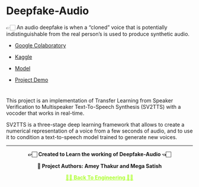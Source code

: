 # Deepfake-Audio

 👉🏻 An audio deepfake is when a “cloned” voice that is potentially indistinguishable from the real person’s is used to produce synthetic audio.

 - [Google Colaboratory](https://github.com/Amey-Thakur/DEEPFAKE-AUDIO/blob/main/DEEPFAKE_AUDIO.ipynb)
 
 - [Kaggle](https://www.kaggle.com/ameythakur20/deepfake-audio)
 
 - [Model](https://drive.google.com/uc?id=1n1sPXvT34yXFLT47QZA6FIRGrwMeSsZc)
 
 - [Project Demo](https://youtu.be/i3wnBcbHDbs)

#

This project is an implementation of Transfer Learning from Speaker Verification to Multispeaker Text-To-Speech Synthesis (SV2TTS) with a vocoder that works in real-time. 

SV2TTS is a three-stage deep learning framework that allows to create a numerical representation of a voice from a few seconds of audio, and to use it to condition a text-to-speech model trained to generate new voices.

---

<p align="center"> <b> 👉🏻 Created to Learn the working of Deepfake-Audio 👈🏻 <b> </p>
 
<p align="center"> <b> 👷 Project Authors: Amey Thakur and Mega Satish <b> </p>
 
<p align="center"><a href='https://github.com/Amey-Thakur/ENGINEERING', style='color: greenyellow;'> ✌🏻 Back To Engineering ✌🏻</p>

